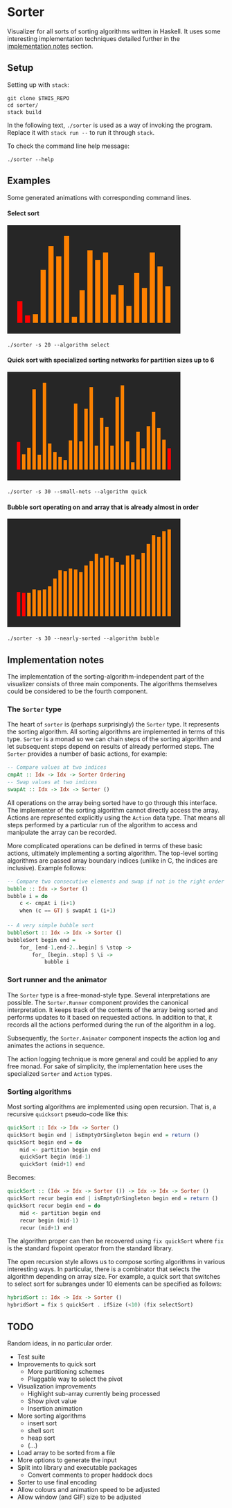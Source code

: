 # Sorter

Visualizer for all sorts of sorting algorithms written in Haskell.
It uses some interesting implementation techniques detailed further
in the [implementation notes](#implementation-notes) section.

## Setup

Setting up with `stack`:

```
git clone $THIS_REPO
cd sorter/
stack build
```

In the following text, `./sorter` is used as a way of invoking the program.
Replace it with `stack run --` to run it through `stack`.

To check the command line help message:

```
./sorter --help
```

## Examples

Some generated animations with corresponding command lines.

#### Select sort

![Select sort](gifs/select-20.gif)

```
./sorter -s 20 --algorithm select
```

#### Quick sort with specialized sorting networks for partition sizes up to 6

![Quick sort with sortnets](gifs/quick-small-30.gif)

```
./sorter -s 30 --small-nets --algorithm quick
```

#### Bubble sort operating on and array that is already almost in order

![Bubble sort on almost sorted input](gifs/bubble-nearly-30.gif)

```
./sorter -s 30 --nearly-sorted --algorithm bubble
```

## Implementation notes

The implementation of the sorting-algorithm-independent part of the
visualizer consists of three main components. The algorithms themselves
could be considered to be the fourth component.

### The `Sorter` type

The heart of `sorter` is (perhaps surprisingly) the `Sorter` type.
It represents the sorting algorithm. All sorting algorithms are
implemented in terms of this type. `Sorter` is a monad so we can
chain steps of the sorting algorithm and let subsequent steps depend
on results of already performed steps. The `Sorter` provides a number
of basic actions, for example:

```haskell
-- Compare values at two indices
cmpAt :: Idx -> Idx -> Sorter Ordering
-- Swap values at two indices
swapAt :: Idx -> Idx -> Sorter ()
```

All operations on the array being sorted have to go through this
interface. The implementer of the sorting algorithm cannot directly
access the array.
Actions are represented explicitly using the `Action` data type.
That means all steps performed by a particular run of the algorithm
to access and manipulate the array can be recorded.

More complicated operations can be defined in terms of these basic
actions, ultimately implementing a sorting algorithm.
The top-level sorting algorithms are passed array boundary indices
(unlike in C, the indices are inclusive).
Example follows:

```haskell
-- Compare two consecutive elements and swap if not in the right order
bubble :: Idx -> Sorter ()
bubble i = do
    c <- cmpAt i (i+1)
    when (c == GT) $ swapAt i (i+1)

-- A very simple bubble sort
bubbleSort :: Idx -> Idx -> Sorter ()
bubbleSort begin end =
    for_ [end-1,end-2..begin] $ \stop ->
        for_ [begin..stop] $ \i ->
            bubble i
```

### Sort runner and the animator

The `Sorter` type is a free-monad-style type. Several interpretations
are possible. The `Sorter.Runner` component provides the canonical
interpretation. It keeps track of the contents of the array being sorted
and performs updates to it based on requested actions. In addition to that,
it records all the actions performed during the run of the algorithm
in a log.

Subsequently, the `Sorter.Animator` component inspects the action log
and animates the actions in sequence.

The action logging technique is more general and could be applied to
any free monad. For sake of simplicity, the implementation here
uses the specialized `Sorter` and `Action` types.

### Sorting algorithms

Most sorting algorithms are implemented using open recursion.
That is, a recursive `quicksort` pseudo-code like this:

```haskell
quickSort :: Idx -> Idx -> Sorter ()
quickSort begin end | isEmptyOrSingleton begin end = return ()
quickSort begin end = do
    mid <- partition begin end
    quickSort begin (mid-1)
    quickSort (mid+1) end
```

Becomes:

```haskell
quickSort :: (Idx -> Idx -> Sorter ()) -> Idx -> Idx -> Sorter ()
quickSort recur begin end | isEmptyOrSingleton begin end = return ()
quickSort recur begin end = do
    mid <- partition begin end
    recur begin (mid-1)
    recur (mid+1) end
```

The algorithm proper can then be recovered using `fix quickSort` where
`fix` is the standard fixpoint operator from the standard library.

The open recursion style allows us to compose sorting algorithms in various
interesting ways. In particular, there is a combinator that selects the
algorithm depending on array size. For example, a quick sort that switches
to select sort for subranges under 10 elements can be specified as follows:

```haskell
hybridSort :: Idx -> Idx -> Sorter ()
hybridSort = fix $ quickSort . ifSize (<10) (fix selectSort)
```

## TODO

Random ideas, in no particular order.

* Test suite
* Improvements to quick sort
  * More partitioning schemes
  * Pluggable way to select the pivot
* Visualization improvements
  * Highlight sub-array currently being processed
  * Show pivot value
  * Insertion animation
* More sorting algorithms
  * insert sort
  * shell sort
  * heap sort
  * (...)
* Load array to be sorted from a file
* More options to generate the input
* Split into library and executable packages
  * Convert comments to proper haddock docs
* Sorter to use final encoding
* Allow colours and animation speed to be adjusted
* Allow window (and GIF) size to be adjusted
